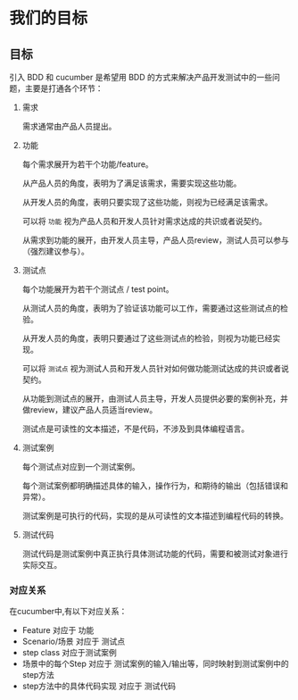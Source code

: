 我们的目标
========

## 目标

引入 BDD 和 cucumber 是希望用 BDD 的方式来解决产品开发测试中的一些问题，主要是打通各个环节：

1. 需求

	需求通常由产品人员提出。

2. 功能

	每个需求展开为若干个功能/feature。

    从产品人员的角度，表明为了满足该需求，需要实现这些功能。

    从开发人员的角度，表明只要实现了这些功能，则视为已经满足该需求。

    可以将 `功能` 视为产品人员和开发人员针对需求达成的共识或者说契约。

	从需求到功能的展开，由开发人员主导，产品人员review，测试人员可以参与（强烈建议参与）。

3. 测试点

	每个功能展开为若干个测试点 / test point。

	从测试人员的角度，表明为了验证该功能可以工作，需要通过这些测试点的检验。

    从开发人员的角度，表明只要通过了这些测试点的检验，则视为功能已经实现。

	可以将 `测试点` 视为测试人员和开发人员针对如何做功能测试达成的共识或者说契约。

	从功能到测试点的展开，由测试人员主导，开发人员提供必要的案例补充，并做review，建议产品人员适当review。

    测试点是可读性的文本描述，不是代码，不涉及到具体编程语言。

4. 测试案例

	每个测试点对应到一个测试案例。

    每个测试案例都明确描述具体的输入，操作行为，和期待的输出（包括错误和异常）。

    测试案例是可执行的代码，实现的是从可读性的文本描述到编程代码的转换。

5. 测试代码

	测试代码是测试案例中真正执行具体测试功能的代码，需要和被测试对象进行实际交互。

### 对应关系

在cucumber中,有以下对应关系：

- Feature 对应于 功能
- Scenario/场景 对应于 测试点
- step class 对应于测试案例
- 场景中的每个Step 对应于 测试案例的输入/输出等，同时映射到测试案例中的step方法
- step方法中的具体代码实现 对应于 测试代码

